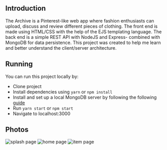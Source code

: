 ## Introduction
The Archive is a Pinterest-like web app where fashion enthusiasts can upload, discuss and review different pieces of clothing. The front end is made using HTML/CSS with the help of the EJS templating language. The back end is a simple REST API with NodeJS and Express- combined with MongoDB for data persistence. This project was created to help me learn and better understand the client/server architecture.

## Running
You can run this project locally by:
* Clone project
* Install dependencies using `yarn` or `npm install`
* Install and set up a local MongoDB server by following the following [guide](https://docs.mongodb.com/manual/tutorial/install-mongodb-on-windows/) 
* Run `yarn start` or `npm start` 
* Navigate to localhost:3000 


## Photos
![splash page](https://i.imgur.com/qSeAErz.png)
![home page](https://i.imgur.com/wNeOPal.png)
![item page](https://i.imgur.com/gn1EGTS.png)


